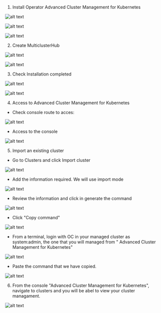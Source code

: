 1. Install Operator Advanced Cluster Management for Kubernetes


![alt text](https://github.com/vass-engineering/Demo-Openshif-multicluster/blob/main/DocsImages/1InstallOperatorAdClusterManagement.png)


![alt text](https://github.com/vass-engineering/Demo-Openshif-multicluster/blob/main/DocsImages/2InstallOperatorAdClusterManagement.png)


![alt text](https://github.com/vass-engineering/Demo-Openshif-multicluster/blob/main/DocsImages/3InstallOperatorAdClusterManagement.png)

2. Create MulticlusterHub

![alt text](https://github.com/vass-engineering/Demo-Openshif-multicluster/blob/main/DocsImages/4InstallOperatorAdClusterManagement.png)


![alt text](https://github.com/vass-engineering/Demo-Openshif-multicluster/blob/main/DocsImages/5InstallOperatorAdClusterManagement.png)

3. Check Installation completed

![alt text](https://github.com/vass-engineering/Demo-Openshif-multicluster/blob/main/DocsImages/6InstallOperatorAdClusterManagement.png)


![alt text](https://github.com/vass-engineering/Demo-Openshif-multicluster/blob/main/DocsImages/7InstallOperatorAdClusterManagement.png)


4. Access to Advanced Cluster Management for Kubernetes

* Check console route to acces:
  
![alt text](https://github.com/vass-engineering/Demo-Openshif-multicluster/blob/main/DocsImages/AccessToMultiCludConsole.png)

* Access to the console
  
![alt text](https://github.com/vass-engineering/Demo-Openshif-multicluster/blob/main/DocsImages/AdvanceClusterMngK8sConsole.png)


5. Import an existing cluster

* Go to Clusters and click Import cluster 
  
![alt text](https://github.com/vass-engineering/Demo-Openshif-multicluster/blob/main/DocsImages/0ImportCluster.png)

* Add the information required. We will use import mode 

![alt text](https://github.com/vass-engineering/Demo-Openshif-multicluster/blob/main/DocsImages/1ImportAnExistingCluster.png)

* Review the information and click in generate the command

![alt text](https://github.com/vass-engineering/Demo-Openshif-multicluster/blob/main/DocsImages/2ImportAnExistingCluster.png)

* Click "Copy command"

![alt text](https://github.com/vass-engineering/Demo-Openshif-multicluster/blob/main/DocsImages/3ImportAnExistingCluster.png)

* From a terminal, login with OC in your managed cluster as system:admin, the one that you will managed from " Advanced Cluster Management for Kubernetes"

![alt text](https://github.com/vass-engineering/Demo-Openshif-multicluster/blob/main/DocsImages/4ImportAnExistingCluster.png)


* Paste the command that we have copied.

![alt text](https://github.com/vass-engineering/Demo-Openshif-multicluster/blob/main/DocsImages/5ImportAnExistingCluster.png)


6. From the console "Advanced Cluster Management for Kubernetes", navigate to clusters and you will be abel to view your cluster managament.

![alt text](https://github.com/vass-engineering/Demo-Openshif-multicluster/blob/main/DocsImages/1ClusterAdded.png)